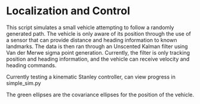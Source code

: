 # Localization and Control

This script simulates a small vehicle attempting to follow a randomly generated path.
The vehicle is only aware of its position through the use of a sensor that can provide distance and heading information to known landmarks. The data is then ran through an Unscented Kalman filter using Van der Merwe sigma point generation. Currently, the filter is only tracking position and heading information, and the vehicle can receive velocity and heading commands.

Currently testing a kinematic Stanley controller, can view 
progress in simple_sim.py

The green ellipses are the covariance ellipses for the position of the vehicle.